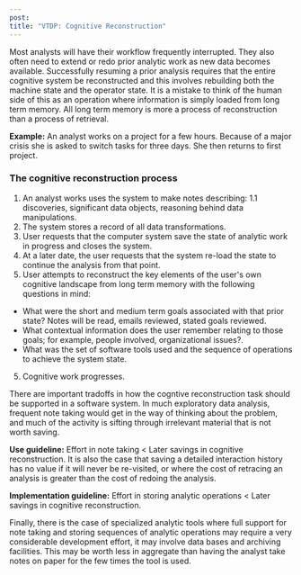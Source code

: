 ```yaml
---
post:
title: "VTDP: Cognitive Reconstruction"
---
```


Most analysts will have their workflow frequently interrupted. They also often need to extend or redo prior analytic work as new data becomes available. Successfully resuming a prior analysis requires that the entire cognitive system be reconstructed and this involves rebuilding both the machine state and the operator state. It is a mistake to think of the human side of this as an operation where information is simply loaded from long term memory. All long term memory is more a process of reconstruction than a process of retrieval.

**Example:** An analyst works on a project for a few hours. Because of a major crisis she is asked to switch tasks for three days. She then returns to first project. 

### The cognitive reconstruction process  

1. An analyst works uses the system to make notes describing:
  1.1 discoveries, significant data objects, reasoning behind data manipulations.
1. The system stores a record of all data transformations. 
2. User requests that the computer system save the state of analytic work in progress and closes the system. 
3. At a later date, the user requests that the system re-load the state to continue the analysis from that point.  
4. User attempts to reconstruct the key elements of the user's own cognitive landscape from long term memory with the following questions in mind: 
  - What were the short and medium term goals associated with that prior state?  Notes will be read, emails reviewed, stated goals reviewed.
  - What contextual information does the user remember relating to those goals; for example, people involved, organizational issues?.
  - What was the set of software tools used and the sequence of operations to achieve the system state. 
5. Cognitive work progresses. 


There are important tradoffs in how the cogntive reconstruction task should be supported in a software system. In much exploratory data analysis, frequent note taking would get in the way of thinking about the problem, and much of the activity is sifting through irrelevant material that is not worth saving.

**Use guideline:** Effort in note taking < Later savings in cognitive reconstruction. 
It is also the case that saving a detailed interaction history has no value if it will never be re-visited, or where the cost of retracing an analysis is greater than the cost of redoing the analysis.

**Implementation guideline:** Effort in storing analytic operations < Later savings in cognitive reconstruction. 

Finally, there is the case of specialized analytic tools where full support for note taking and storing sequences of analytic operations may require a very considerable development effort, it may involve data bases and archiving facilities. This may be worth less in aggregate than having the analyst take notes on paper for the few times the tool is used. 